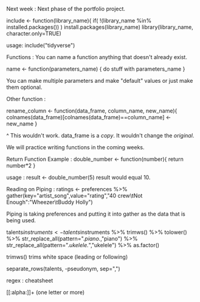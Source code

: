 Next week : Next phase of the portfolio project.

include <- function(library_name){
  if( !(library_name %in% installed.packages()) )
    install.packages(library_name)
  library(library_name, character.only=TRUE)

usage:
  include("tidyverse")


Functions :
  You can name a function anything that doesn't already exist.

  name <- function(parameters_name) {
    do stuff with parameters_name
  }

  You can make multiple parameters and make "default" values or just make them optional.

Other function :

rename_column <- function(data_frame, column_name, new_name){
  colnames(data_frame)[colnames(data_frame)==column_name] <- new_name
  }

  ^ This wouldn't work. data_frame is a *copy*. It wouldn't change the _original_.

We will practice writing functions in the coming weeks.

Return Function Example : 
  double_number <- function(number){
    return number*2
  }

  usage :
  result <- double_number(5)
  result would equal 10.


Reading on Piping :
  ratings <- preferences %>%
    gather(key="artist_song",value="rating","40 crew\tNot Enough":"Wheezer\tBuddy Holly")

  Piping is taking preferences and putting it into gather as the data that is being used.

talents$instruments <- talents$instruments %>%
  trimws() %>%
  tolower() %>%
  str_replace_all(pattern=".*piano.*,"piano") %>%
  str_replace_all(pattern=".*ukelele.*","ukelele") %>%
  as.factor()

trimws() trims white space (leading or following)

separate_rows(talents, -pseudonym, sep=",")

regex :
cheatsheet

[[:alpha:]]+ (one letter or more)

